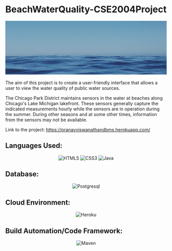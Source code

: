 # BeachWaterQuality-CSE2004Project

![Copy of Pranav Viswanathan's Banner](https://github.com/PranavViswanathan/BeachWaterQuality-CSE2004Project/blob/main/BE.gif)

The aim of this project is to create a user-friendly interface that allows a user to view the water quality of public water sources.

The Chicago Park District maintains sensors in the water at beaches along Chicago's Lake Michigan lakefront. These sensors generally capture the indicated measurements hourly while the sensors are in operation during the summer. During other seasons and at some other times, information from the sensors may not be available.

Link to the project: https://pranavviswanathandbms.herokuapp.com/

## Languages Used: 
<p align="center">
<img alt="HTML5" src="https://img.shields.io/badge/HTML5-E34F26?style=for-the-badge&logo=html5&logoColor=white">
  <img alt="CSS3" src="https://img.shields.io/badge/CSS3-1572B6?style=for-the-badge&logo=css3&logoColor=white">
   <img alt="Java" src="https://img.shields.io/badge/Java-ED8B00?style=for-the-badge&logo=java&logoColor=white">
</p>

## Database: 
<p align="center">
  <img alt="Postgresql" src="https://img.shields.io/badge/PostgreSQL-316192?style=for-the-badge&logo=postgresql&logoColor=white">
 </p>
 
 ## Cloud Environment:
 
 <p align="center">
  <img alt="Heroku" src="https://img.shields.io/badge/Heroku-430098?style=for-the-badge&logo=heroku&logoColor=white">
  </p>
  
  ## Build Automation/Code Framework:
   <p align="center">
  <img alt="Maven" src="https://img.shields.io/badge/Maven-430098?style=for-the-badge&logo=maven&logoColor=white">
 </p>
